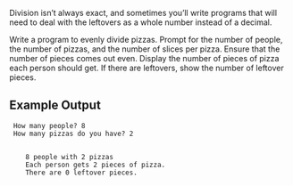 Division isn’t always exact, and sometimes you’ll write
programs that will need to deal with the leftovers as a whole
number instead of a decimal.

Write a program to evenly divide pizzas. Prompt for the
number of people, the number of pizzas, and the number of
slices per pizza. Ensure that the number of pieces comes out
even. Display the number of pieces of pizza each person
should get. If there are leftovers, show the number of leftover
pieces.

## Example Output

````
 How many people? 8
 How many pizzas do you have? 2


    8 people with 2 pizzas
    Each person gets 2 pieces of pizza.
    There are 0 leftover pieces.
````
